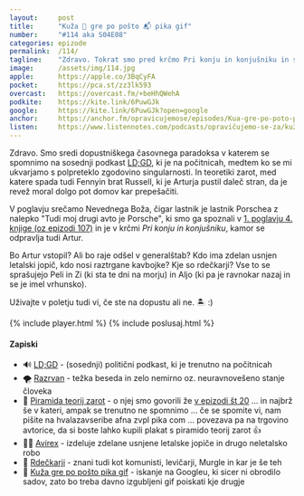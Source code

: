 ```yaml
---
layout: 	post
title:  	"Kuža 🐶 gre po pošto 📬 pika gif"
number: 	"#114 aka S04E08"
categories:	epizode
permalink:	/114/
tagline: 	"Zdravo. Tokrat smo pred krčmo Pri konju in konjušniku in se spet spomnimo na piramido teorij zarot ... in na zdelan usnjen letalski jopič. In na kužka, ki gre po pošto."
image:		/assets/img/114.jpg
apple:		https://apple.co/3BqCyFA
pocket:		https://pca.st/zz3lk593
overcast:	https://overcast.fm/+beHhQWehA
podkite:	https://kite.link/6PuwGJk
google:		https://kite.link/6PuwGJk?open=google
anchor:		https://anchor.fm/opravicujemose/episodes/Kua-gre-po-poto-pika-gif-e1ltpjt
listen:		https://www.listennotes.com/podcasts/opravičujemo-se-za/kuža-gre-po-pošto-pika-gif-5iYo7lpKEQ2/embed/
---
```


Zdravo. Smo sredi dopustniškega časovnega paradoksa v katerem se spomnimo na sosednji podkast [LD;GD](https://metinalista.si/category/ldgd/), ki je na počitnicah, medtem ko se mi ukvarjamo s polpreteklo zgodovino singularnosti. In teoretiki zarot, med katere spada tudi Fennyin brat Russell, ki je Arturja pustil daleč stran, da je revež moral dolgo pot domov kar prepešačiti. 

V poglavju srečamo Nevednega Boža, čigar lastnik je lastnik Porschea z nalepko "Tudi moj drugi avto je Porsche", ki smo ga spoznali v [1. poglavju 4. knjige (oz epizodi 107)](https://opravicujemo.se/107) in je v krčmi _Pri konju in konjušniku_, kamor se odpravlja tudi Artur. 

Bo Artur vstopil? Ali bo raje odšel v generalštab? Kdo ima zdelan usnjen letalski jopič, kdo nosi raztrgane kavbojke? Kje so rdečkarji? Vse to se sprašujejo Peli in Zi (ki sta te dni na morju) in Aljo (ki pa je ravnokar nazaj in se je imel vrhunsko). 

Uživajte v poletju tudi vi, če ste na dopustu ali ne. 🏝 :) 

{% include player.html %}
{% include poslusaj.html %}

<!--break-->

#### Zapiski

- 🔊 [LD;GD](https://metinalista.si/category/ldgd/) - (sosednji) politični podkast, ki je trenutno na počitnicah
- 🌪 [Razrvan](https://fran.si/134/slovenski-pravopis/3787467/razrvan?View=1&Query=razrvan) - težka beseda in zelo nemirno oz. neuravnovešeno stanje človeka
- 🔽 [Piramida teorij zarot](https://www.redbubble.com/shop/ap/96203582) - o njej smo govorili že [v epizodi št 20](https://opravicujemo.se/020/) ... in najbrž še v kateri, ampak se trenutno ne spomnimo ... če se spomite vi, nam pišite na hvalazavseribe afna zvpl pika com ... povezava pa na trgovino avtorice, da si boste lahko kupili plakat s piramido teorij zarot 👍
- 👨‍✈️ [Avirex](https://en.wikipedia.org/wiki/Avirex) - izdeluje zdelane usnjene letalske jopiče in drugo neletalsko robo
- 🚨 [Rdečkarji](https://fran.si/iskanje?View=1&Query=rde%C4%8Dkar) - znani tudi kot komunisti, levičarji, Murgle in kar je še teh
- 🐶 [Kuža gre po pošto pika gif](https://www.google.com/search?q=dog+getting+the+mail+gif) - iskanje na Googleu, ki sicer ni obrodilo sadov, zato bo treba davno izgubljeni gif poiskati kje drugje
